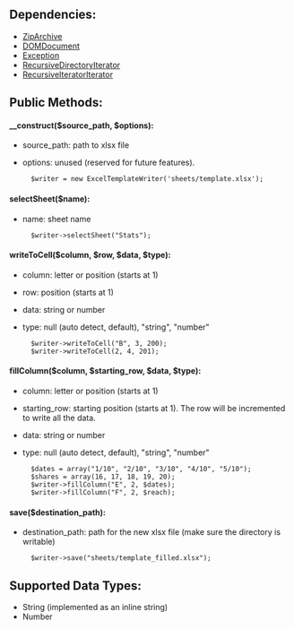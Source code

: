 ## Dependencies:
* [ZipArchive](http://php.net/manual/en/class.ziparchive.php)
* [DOMDocument](http://php.net/manual/en/class.domdocument.php)
* [Exception](http://php.net/manual/en/language.exceptions.php)
* [RecursiveDirectoryIterator](http://php.net/manual/en/class.recursivedirectoryiterator.php)
* [RecursiveIteratorIterator](http://php.net/manual/en/class.recursiveiteratoriterator.php)

## Public Methods:

#### __construct($source_path, $options):

* source_path: path to xlsx file
* options: unused (reserved for future features).

        $writer = new ExcelTemplateWriter('sheets/template.xlsx');

#### selectSheet($name):

* name: sheet name

        $writer->selectSheet("Stats");

#### writeToCell($column, $row, $data, $type):

* column: letter or position (starts at 1)
* row: position (starts at 1)
* data: string or number
* type: null (auto detect, default), "string", "number"

        $writer->writeToCell("B", 3, 200);
        $writer->writeToCell(2, 4, 201);

#### fillColumn($column, $starting_row, $data, $type):

* column: letter or position (starts at 1)
* starting_row: starting position (starts at 1). The row will be incremented to write all the data.
* data: string or number
* type: null (auto detect, default), "string", "number"

        $dates = array("1/10", "2/10", "3/10", "4/10", "5/10");
        $shares = array(16, 17, 18, 19, 20);
        $writer->fillColumn("E", 2, $dates);
        $writer->fillColumn("F", 2, $reach);

#### save($destination_path):

* destination_path: path for the new xlsx file (make sure the directory is writable)

        $writer->save("sheets/template_filled.xlsx");

## Supported Data Types:

* String (implemented as an inline string)
* Number
